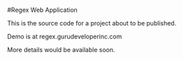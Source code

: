 #Regex Web Application

This is the source code for a project about to be published.

Demo is at regex.gurudeveloperinc.com


More details would be available soon.
